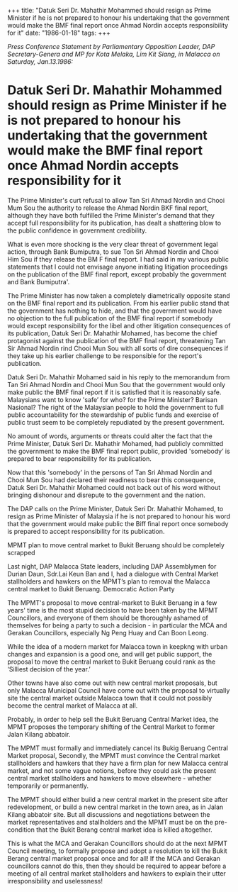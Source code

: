 +++ 
title: "Datuk Seri Dr. Mahathir Mohammed should resign as Prime Minister if he is not prepared to honour his undertaking that the government would make the BMF final report once Ahmad Nordin accepts responsibility for it"
date: "1986-01-18"
tags:
+++

_Press Conference Statement by Parliamentary Opposition Leader, DAP Secretary-Genera and MP for Kota Melaka, Lim Kit Siang, in Malacca on Saturday, Jan.13.1986:_

# Datuk Seri Dr. Mahathir Mohammed should resign as Prime Minister if he is not prepared to honour his undertaking that the government would make the BMF final report once Ahmad Nordin accepts responsibility for it

The Prime Minister's curt refusal to allow Tan Sri Ahmad Nordin and Chooi Mum Sou the authority to release the Ahmad Nordin BKF final report, although they have both fulfilled the Prime Minister's demand that they accept full responsibility for its publication, has dealt a shattering blow to the public confidence in government credibility.</u>
		
What is even more shocking is the very clear threat of government legal action, through Bank Bumiputra, to sue Ton Sri Ahmad Nordin and Chooi Him Sou if they release the BM F final report. I had said in my various public statements that I could not envisage anyone initiating litigation proceedings on the publication of the BMF final report, except probably the government and Bank Bumiputra'.
		
The Prime Minister has now taken a completely diametrically opposite stand on the BMF final report and its publication. From his earlier public stand that the government has nothing to hide, and that the government would have no objection to the full publication of the BMF final report if somebody would except responsibility for the libel and other litigation consequences of its publication, Datuk Seri Dr. Mahathir Mohamed, has become the chief protagonist against the publication of the BMF final report, threatening Tan Sir Ahmad Nordin rind Chooi Mun Sou with all sorts of dire consequences if they take up his earlier challenge to be responsible for the report's publication.
		
Datuk Seri Dr. Mahathir Mohamed said in his reply to the memorandum from Tan Sri Ahmad Nordin and Chooi Mun Sou that the government would only make public the BMF final report if it is satisfied that it is reasonably safe. Malaysians want to know 'safe’ for who? for the Prime Minister? Barisan Nasional? The right of the Malaysian people to hold the government to full public accountability for the stewardship of public funds and exercise of public trust seem to be completely repudiated by the present government.
		
No amount of words, arguments or threats could alter the fact that the Prime Minister, Datuk Seri Dr. Mahathir Mohamed, had publicly committed the government to make the BMF final report public, provided 'somebody’ is prepared to bear responsibility for its publication.
		
Now that this 'somebody' in the persons of Tan Sri Ahmad Nordin and Chooi Mun Sou had declared their readiness to bear this consequence, Datuk Seri Dr. Mahathir Mohamed could not back out of his word without bringing dishonour and disrepute to the government and the nation.
		
The DAP calls on the Prime Minister, Datuk Seri Dr. Mahathir Mohamed, to resign as Prime Minister of Malaysia if he is not prepared to honour his word that the government would make public the Biff final report once somebody is prepared to accept responsibility for its publication.

MPMT plan to move central market to Bukit Beruang should be completely scrapped 

Last night, DAP Malacca State leaders, including DAP Assemblymen for Durian Daun, Sdr.Lai Keun Ban and I, had a dialogue with Central Market stallholders and hawkers on the MPMT’s plan to removal the Malacca central market to Bukit Beruang.
Democratic Action Party
		
The MPMT's proposal to move central-market to Bukit Beruang in a few years' time is the most stupid decision to have been taken by the MPMT Councillors, and everyone of them should be thoroughly ashamed of themselves for being a party to such a decision - in particular the MCA and Gerakan Councillors, especially Ng Peng Huay and Can Boon Leong.
		
While the idea of a modern market for Malacca town in keepkng with urban changes and expansion is a good one, and will get public support, the proposal to move the central market to Bukit Beruang could rank as the  ‘Silliest decision of the year.’
		
Other towns have also come out with new central  market proposals, but only Malacca Municipal Council have come out with the  proposal to virtually site the central market outside Malacca town that it could not possibly become the central market of Malacca at all.
		
Probably, in order to help sell the Bukit Beruang Central Market idea, the MPMT proposes the temporary shifting of the Central Market to former Jalan Kilang abbatoir.
		
The MPMT must formally and immediately cancel its Bukig Beruang Central Market proposal,    Secondly, the MPMT must convince the Central market stallholders and hawkers that  they have a firm plan for new  Malacca central market, and not some vague notions, before they could ask the present central market stallholders and hawkers to move elsewhere - whether  temporarily or permanently.
		
The MPMT should either build a new central market in the present site after redevelopment, or build a new central market in the town area, as in Jalan Kilang abbatoir site.  But all discussions and negotiations between the market representatives and stallholders and the MPMT must be on the pre-condition that the Bukit Berang central market idea is killed altogether.
		
This is what the MCA and Gerakan Councillors should do at the next MPMT Council meeting, to formally propose and adopt a resolution to kill the Bukit Berang central market proposal once and for all! If the MCA and Gerakan councillors cannot do this, then they should be required to appear before a meeting of all central market stallholders and hawkers to explain their utter irresponsibility and uselessness!
 

